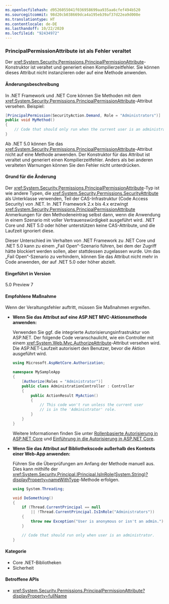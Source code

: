 ```yaml
---
ms.openlocfilehash: d9526055041f036958699aa935aa6cfef494b520
ms.sourcegitcommit: 98d20cb038669dca4a195eb39af37d22ea9d008e
ms.translationtype: HT
ms.contentlocale: de-DE
ms.lasthandoff: 10/22/2020
ms.locfileid: "92434972"
---
```

### <a name="principalpermissionattribute-is-obsolete-as-error"></a>PrincipalPermissionAttribute ist als Fehler veraltet

Der <xref:System.Security.Permissions.PrincipalPermissionAttribute>-Konstruktor ist veraltet und generiert einen Kompilierzeitfehler. Sie können dieses Attribut nicht instanziieren oder auf eine Methode anwenden.

#### <a name="change-description"></a>Änderungsbeschreibung

In .NET Framework und .NET Core können Sie Methoden mit dem <xref:System.Security.Permissions.PrincipalPermissionAttribute>-Attribut versehen. Beispiel:

```csharp
[PrincipalPermission(SecurityAction.Demand, Role = "Administrators")]
public void MyMethod()
{
    // Code that should only run when the current user is an administrator.
}
```

Ab .NET 5.0 können Sie das <xref:System.Security.Permissions.PrincipalPermissionAttribute>-Attribut nicht auf eine Methode anwenden. Der Konstruktor für das Attribut ist veraltet und generiert einen Kompilierzeitfehler. Anders als bei anderen veralteten Warnungen können Sie den Fehler nicht unterdrücken.

#### <a name="reason-for-change"></a>Grund für die Änderung

Der <xref:System.Security.Permissions.PrincipalPermissionAttribute>-Typ ist wie andere Typen, die <xref:System.Security.Permissions.SecurityAttribute> als Unterklasse verwenden, Teil der CAS-Infrastruktur (Code Access Security) von .NET. In .NET Framework 2.x bis 4.x erzwingt <xref:System.Security.Permissions.PrincipalPermissionAttribute> Anmerkungen für den Methodeneintrag selbst dann, wenn die Anwendung in einem Szenario mit voller Vertrauenswürdigkeit ausgeführt wird. .NET Core und .NET 5.0 oder höher unterstützen keine CAS-Attribute, und die Laufzeit ignoriert diese.

Dieser Unterschied im Verhalten von .NET Framework zu .NET Core und .NET 5.0 kann zu einem „Fail Open“-Szenario führen, bei dem der Zugriff hätte blockiert werden sollen, aber stattdessen zugelassen wurde. Um das „Fail Open“-Szenario zu verhindern, können Sie das Attribut nicht mehr in Code anwenden, der auf .NET 5.0 oder höher abzielt.

#### <a name="version-introduced"></a>Eingeführt in Version

5.0 Preview 7

#### <a name=""></a><a id="permission-action">Empfohlene Maßnahme</a>

Wenn der Veraltungsfehler auftritt, müssen Sie Maßnahmen ergreifen.

- **Wenn Sie das Attribut auf eine ASP.NET MVC-Aktionsmethode anwenden:**

  Verwenden Sie ggf. die integrierte Autorisierungsinfrastruktur von ASP.NET. Der folgende Code veranschaulicht, wie ein Controller mit einem <xref:System.Web.Mvc.AuthorizeAttribute>-Attribut versehen wird. Die ASP.NET-Laufzeit autorisiert den Benutzer, bevor die Aktion ausgeführt wird.

  ```csharp
  using Microsoft.AspNetCore.Authorization;

  namespace MySampleApp
  {
      [Authorize(Roles = "Administrator")]
      public class AdministrationController : Controller
      {
          public ActionResult MyAction()
          {
              // This code won't run unless the current user
              // is in the 'Administrator' role.
          }
      }
  }
  ```

  Weitere Informationen finden Sie unter [Rollenbasierte Autorisierung in ASP.NET Core](/aspnet/core/security/authorization/roles) und [Einführung in die Autorisierung in ASP.NET Core](/aspnet/core/security/authorization/introduction).

- **Wenn Sie das Attribut auf Bibliothekscode außerhalb des Kontexts einer Web-App anwenden:**

  Führen Sie die Überprüfungen am Anfang der Methode manuell aus. Dies kann mithilfe der <xref:System.Security.Principal.IPrincipal.IsInRole(System.String)?displayProperty=nameWithType>-Methode erfolgen.

  ```csharp
  using System.Threading;

  void DoSomething()
  {
      if (Thread.CurrentPrincipal == null
          || !Thread.CurrentPrincipal.IsInRole("Administrators"))
      {
          throw new Exception("User is anonymous or isn't an admin.");
      }

      // Code that should run only when user is an administrator.
  }
  ```

#### <a name="category"></a>Kategorie

- Core .NET-Bibliotheken
- Sicherheit

#### <a name="affected-apis"></a>Betroffene APIs

- <xref:System.Security.Permissions.PrincipalPermissionAttribute?displayProperty=fullName>

<!--

#### Affected APIs

- `T:System.Security.Permissions.PrincipalPermissionAttribute`

-->

